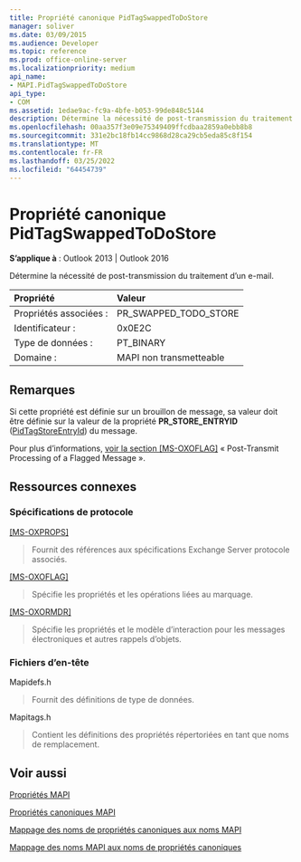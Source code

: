```yaml
---
title: Propriété canonique PidTagSwappedToDoStore
manager: soliver
ms.date: 03/09/2015
ms.audience: Developer
ms.topic: reference
ms.prod: office-online-server
ms.localizationpriority: medium
api_name:
- MAPI.PidTagSwappedToDoStore
api_type:
- COM
ms.assetid: 1edae9ac-fc9a-4bfe-b053-99de848c5144
description: Détermine la nécessité de post-transmission du traitement d’un e-mail. Si cette propriété est définie sur un brouillon de message, sa valeur doit être la valeur de PR_STORE_ENTRYID propriété.
ms.openlocfilehash: 00aa357f3e09e75349409ffcdbaa2859a0ebb8b8
ms.sourcegitcommit: 331e2bc18fb14cc9868d28ca29cb5eda85c8f154
ms.translationtype: MT
ms.contentlocale: fr-FR
ms.lasthandoff: 03/25/2022
ms.locfileid: "64454739"
---
```

# <a name="pidtagswappedtodostore-canonical-property"></a>Propriété canonique PidTagSwappedToDoStore

  
  
**S’applique à** : Outlook 2013 | Outlook 2016 
  
Détermine la nécessité de post-transmission du traitement d’un e-mail.
  
|Propriété |Valeur |
|:-----|:-----|
|Propriétés associées :  <br/> |PR_SWAPPED_TODO_STORE  <br/> |
|Identificateur :  <br/> |0x0E2C  <br/> |
|Type de données :  <br/> |PT_BINARY  <br/> |
|Domaine :  <br/> |MAPI non transmetteable  <br/> |
   
## <a name="remarks"></a>Remarques

Si cette propriété est définie sur un brouillon de message, sa valeur doit être définie sur la valeur de la propriété **PR_STORE_ENTRYID** ([PidTagStoreEntryId](pidtagstoreentryid-canonical-property.md)) du message.
  
Pour plus d’informations, [voir la section [MS-OXOFLAG]](https://msdn.microsoft.com/library/f1e50be4-ed30-4c2a-b5cb-8ff3aaaf9b91%28Office.15%29.aspx) « Post-Transmit Processing of a Flagged Message ». 
  
## <a name="related-resources"></a>Ressources connexes

### <a name="protocol-specifications"></a>Spécifications de protocole

[[MS-OXPROPS]](https://msdn.microsoft.com/library/f6ab1613-aefe-447d-a49c-18217230b148%28Office.15%29.aspx)
  
> Fournit des références aux spécifications Exchange Server protocole associés.
    
[[MS-OXOFLAG]](https://msdn.microsoft.com/library/f1e50be4-ed30-4c2a-b5cb-8ff3aaaf9b91%28Office.15%29.aspx)
  
> Spécifie les propriétés et les opérations liées au marquage.
    
[[MS-OXORMDR]](https://msdn.microsoft.com/library/5454ebcc-e5d1-4da8-a598-d393b101caab%28Office.15%29.aspx)
  
> Spécifie les propriétés et le modèle d’interaction pour les messages électroniques et autres rappels d’objets.
    
### <a name="header-files"></a>Fichiers d’en-tête

Mapidefs.h
  
> Fournit des définitions de type de données.
    
Mapitags.h
  
> Contient les définitions des propriétés répertoriées en tant que noms de remplacement.
    
## <a name="see-also"></a>Voir aussi



[Propriétés MAPI](mapi-properties.md)
  
[Propriétés canoniques MAPI](mapi-canonical-properties.md)
  
[Mappage des noms de propriétés canoniques aux noms MAPI](mapping-canonical-property-names-to-mapi-names.md)
  
[Mappage des noms MAPI aux noms de propriétés canoniques](mapping-mapi-names-to-canonical-property-names.md)

